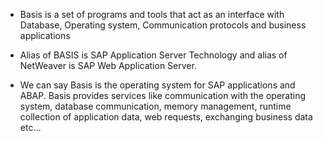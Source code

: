 * Basis is a set of programs and tools that act as an interface with Database, Operating system, Communication protocols and business applications
  
* Alias of BASIS is SAP Application Server Technology and alias of NetWeaver is SAP Web Application Server.
  
* We can say Basis is the operating system for SAP applications and ABAP. Basis provides services like communication with the operating system, database communication, memory management, runtime collection of application data, web requests, exchanging business data etc…

